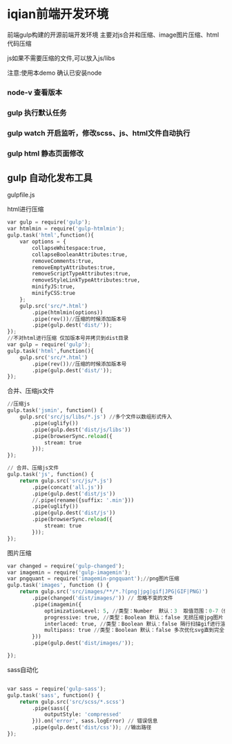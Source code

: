 # iqian前端开发环境

前端gulp构建的开源前端开发环境 主要对js合并和压缩、image图片压缩、html代码压缩

js如果不需要压缩的文件,可以放入js/libs

注意:使用本demo 确认已安装node

### node-v 查看版本

### gulp 执行默认任务

### gulp watch 开启监听，修改scss、js、html文件自动执行

### gulp html 静态页面修改

><link rel="stylesheet" type="text/css" href="css/css.css"/>
>
><script src="js/libs/jquery.js"></script>
><script src="js/all.min.js"></script>

## gulp 自动化发布工具

gulpfile.js

html进行压缩

``` python
var gulp = require('gulp');
var htmlmin = require('gulp-htmlmin');
gulp.task('html',function(){
    var options = {
        collapseWhitespace:true,
        collapseBooleanAttributes:true,
        removeComments:true,
        removeEmptyAttributes:true,
        removeScriptTypeAttributes:true,
        removeStyleLinkTypeAttributes:true,
        minifyJS:true,
        minifyCSS:true
    };
    gulp.src('src/*.html')
        .pipe(htmlmin(options))
        .pipe(rev())//压缩的时候添加版本号
        .pipe(gulp.dest('dist/'));
});
//不对html进行压缩 仅加版本号并拷贝到dist目录
var gulp = require('gulp');
gulp.task('html',function(){
    gulp.src('src/*.html')
        .pipe(rev())//压缩的时候添加版本号
        .pipe(gulp.dest('dist/'));
});
```
合并、压缩js文件
``` python
//压缩js
gulp.task('jsmin', function() {
    gulp.src('src/js/libs/*.js') //多个文件以数组形式传入
        .pipe(uglify())
        .pipe(gulp.dest('dist/js/libs'))
        .pipe(browserSync.reload({
            stream: true
        }));
});

// 合并、压缩js文件
gulp.task('js', function() {
    return gulp.src('src/js/*.js')
        .pipe(concat('all.js'))
        .pipe(gulp.dest('dist/js'))
        //.pipe(rename({suffix: '.min'}))
        .pipe(uglify())
        .pipe(gulp.dest('dist/js'))
        .pipe(browserSync.reload({
            stream: true
        }));
});
```

图片压缩
``` python
var changed = require('gulp-changed');
var imagemin = require('gulp-imagemin');
var pngquant = require('imagemin-pngquant');//png图片压缩
gulp.task('images', function () {
    return gulp.src('src/images/**/*.?(png|jpg|gif|JPG|GIF|PNG)')
        .pipe(changed('dist/images/')) // 忽略不变的文件
        .pipe(imagemin({
            optimizationLevel: 5, //类型：Number  默认：3  取值范围：0-7（优化等级）
            progressive: true, //类型：Boolean 默认：false 无损压缩jpg图片
            interlaced: true, //类型：Boolean 默认：false 隔行扫描gif进行渲染
            multipass: true //类型：Boolean 默认：false 多次优化svg直到完全优化
        }))
        .pipe(gulp.dest('dist/images/'));

});
```

sass自动化
``` python

var sass = require('gulp-sass');
gulp.task('sass', function() {
    return gulp.src('src/scss/*.scss')
        .pipe(sass({
            outputStyle: 'compressed'
        })).on('error', sass.logError) // 错误信息
        .pipe(gulp.dest('dist/css')); //输出路径
});
```
